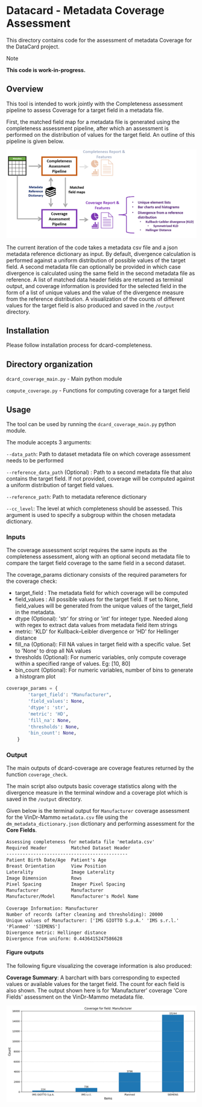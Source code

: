 # Datacard - Metadata Coverage Assessment

This directory contains code for the assessment of metadata Coverage for the DataCard project.

> [!NOTE]
> **This code is work-in-progress.**

## Overview

This tool is intended to work jointly with the Completeness assessment pipeline to assess Coverage for a target field in a metadata file. 

First, the matched field map for a metadata file is generated using the completeness assessment pipeline, after which an assessment
is performed on the distribution of values for the target field. 
An outline of this pipeline is given below.

![Coverage Assessment Pipeline](../images/Coverage_Pipeline.png)

The current iteration of the code takes a metadata csv file and a json metadata reference dictionary as input.
By default, divergence calculation is performed against a uniform distribution of possible values of the target field.
A second metadata file can optionally be provided in which case divergence is calculated using the same field in the second metadata file as reference.
A list of matched data header fields are returned as terminal output, and coverage information is provided for the selected field in the form of
a list of unique values and the value of the divergence measure from the reference distribution.
A visualization of the counts of different values for the target field is also produced and saved in the `/output` directory.


## Installation

Please follow installation process for dcard-completeness.


## Directory organization

`dcard_coverage_main.py` - Main python module

`compute_coverage.py` - Functions for computing coverage for a target field

## Usage

The tool can be used by running the `dcard_coverage_main.py` python module.

The module accepts 3 arguments:

`--data_path`: Path to dataset metadata file on which coverage assessment needs to be performed

`--reference_data_path` (Optional) : Path to a second metadata file that also contains the target field. If not provided, coverage will be computed against a uniform distribution of target field values.

`--reference_path`:  Path to metadata reference dictionary

`--cc_level`: The level at which completeness should be assessed. This argument is used to specify a subgroup within the chosen metadata dictionary.


### Inputs

The coverage assessment script requires the same inputs as the completeness assessment, along with an optional second metadata file to compare the target field coverage to the same field in a second dataset.

The coverage_params dictionary consists of the required parameters for the coverage check:
    
   - target_field : The metadata field for which coverage will be computed
   - field_values : All possible values for the target field. If set to None, field_values will be generated from the unique values of the target_field in the metadata.
   - dtype (Optional): 'str' for string or 'int' for integer type. Needed along with regex to extract data values from metadata field item strings
   - metric: 'KLD' for Kullback–Leibler divergence or 'HD' for Hellinger distance
   - fill_na (Optional): Fill NA values in target field with a specific value. Set to 'None' to drop all NA values
   - thresholds (Optional): For numeric variables, only compute coverage within a specified range of values. Eg: [10, 80]
   - bin_count (Optional): For numeric variables, number of bins to generate a histogram plot

```python
coverage_params = {
        'target_field': "Manufacturer",    
        'field_values': None,
        'dtype': 'str',
        'metric': 'HD',
        'fill_na': None,
        'thresholds': None,
        'bin_count': None,
    }
```

### Output

The main outputs of dcard-coverage are coverage features returned by the function `coverage_check`.

The main script also outputs basic coverage statistics along with the divergence measure in the terminal window and a coverage plot which is saved in the `/output` directory.

Given below is the terminal output for `Manufacturer` coverage assessment for the VinDr-Mammo `metadata.csv` file using the `dm_metadata_dictionary.json` dictionary and performing assessment for the **Core Fields**.

```
Assessing completeness for metadata file 'metadata.csv'
Required Header         Matched Dataset Header
---------------------------------------------
Patient Birth Date/Age  Patient's Age
Breast Orientation      View Position
Laterality              Image Laterality
Image Dimension         Rows        
Pixel Spacing           Imager Pixel Spacing
Manufacturer            Manufacturer
Manufacturer/Model      Manufacturer's Model Name

Coverage Information: Manufacturer
Number of records (after cleaning and thresholding): 20000
Unique values of Manufacturer: ['IMS GIOTTO S.p.A.' 'IMS s.r.l.' 'Planmed' 'SIEMENS']
Divergence metric: Hellinger distance
Divergence from uniform: 0.4436415247586628
```
#### Figure outputs

The following figure visualizing the coverage information is also produced:

**Coverage Summary**: A barchart with bars corresponding to expected values or available values for the target field. The count for each field is also shown. The output shown here is for 'Manufacturer' coverage 'Core Fields' assessment on the VinDr-Mammo metadata file.

![Coverage_Summary_Manufacturers_VinDrMammo](../images/Coverage_Manufacturer_VinDrMammo.png)
